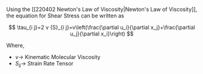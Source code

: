   


Using the [[220402 Newton's Law of Viscosity|Newton's Law of Viscosity]], the equation for Shear Stress can be written as


$$
\tau_{i j}=2 v {S}_{i j}=v\left(\frac{\partial u_i}{\partial x_j}+\frac{\partial u_j}{\partial x_i}\right)
$$


Where, 
- $v\rightarrow$ Kinematic Molecular Viscosity
- $S_{ij}\rightarrow$ Strain Rate Tensor




